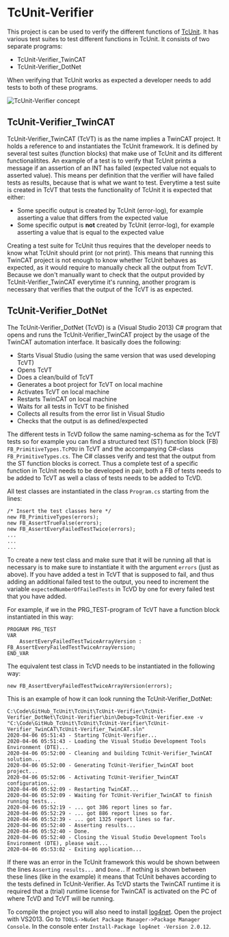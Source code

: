 # TcUnit-Verifier
This project is can be used to verify the different functions of
[TcUnit](https://www.github.com/tcunit/TcUnit). It has various test suites to
test different functions in TcUnit. It consists of two separate programs:
- TcUnit-Verifier_TwinCAT
- TcUnit-Verifier_DotNet

When verifying that TcUnit works as expected a developer needs to add tests to
both of these programs.

![TcUnit-Verifier concept](img/TcUnit-Verifier_Concept_1280.png)

## TcUnit-Verifier_TwinCAT
TcUnit-Verifier_TwinCAT (TcVT) is as the name implies a TwinCAT project.
It holds a reference to and instantiates the TcUnit framework. It is defined by
several test suites (function blocks) that make use of TcUnit and its different
functionalitites. An example of a test is to verify that TcUnit prints a message
if an assertion of an INT has failed (expected value not equals to
asserted value). This means per definition that the verifier will have failed
tests as results, because that is what we want to test. Everytime a test suite
is created in TcVT that tests the functionality of TcUnit it is expected
that either:
- Some specific output is created by TcUnit (error-log), for example asserting a
  value that differs from the expected value
- Some specific output is **not** created by TcUnit (error-log), for example
  asserting a value that is equal to the expected value

Creating a test suite for TcUnit thus requires that the developer needs to know
what TcUnit should print (or not print). This means that running this TwinCAT
project is not enough to know whether TcUnit behaves as expected, as it would
require to manually check all the output from TcVT. Because we don't manually
want to check that the output provided by TcUnit-Verifier_TwinCAT everytime it's
running, another program is necessary that verifies that the output of the TcVT
is as expected.

## TcUnit-Verifier_DotNet
The TcUnit-Verifier_DotNet (TcVD) is a (Visual Studio 2013) C# program that
opens and runs the TcUnit-Verifier_TwinCAT project by the usage of the TwinCAT
automation interface. It basically does the following:
- Starts Visual Studio (using the same version that was used developing TcVT)
- Opens TcVT
- Does a clean/build of TcVT
- Generates a boot project for TcVT on local machine
- Activates TcVT on local machine
- Restarts TwinCAT on local machine
- Waits for all tests in TcVT to be finished
- Collects all results from the error list in Visual Studio
- Checks that the output is as defined/expected

The different tests in TcVD follow the same naming-schema as for the TcVT tests
so for example you can find a structured text (ST) function block (FB)
`FB_PrimitiveTypes.TcPOU` in TcVT and the accompanying C#-class
`FB_PrimitiveTypes.cs`. The C# classes verify and test that the output from the
ST function blocks is correct. Thus a complete test of a specific function in
TcUnit needs to be developed in pair, both a FB of tests needs to be added to
TcVT as well a class of tests needs to be added to TcVD.

All test classes are instantiated in the class `Program.cs` starting from the
lines:
```
/* Insert the test classes here */
new FB_PrimitiveTypes(errors);
new FB_AssertTrueFalse(errors);
new FB_AssertEveryFailedTestTwice(errors);
...
...
...
```

To create a new test class and make sure that it will be running all that is
necessary is to make sure to instantiate it with the argument `errors`
(just as above). If you have added a test in TcVT that is supposed to fail, and
thus adding an additional failed test to the output, you need to increment the
variable `expectedNumberOfFailedTests` in TcVD by one for every failed test
that you have added. 

For example, if we in the PRG_TEST-program of TcVT have a function block
instantiated in this way:
```
PROGRAM PRG_TEST
VAR
    AssertEveryFailedTestTwiceArrayVersion : FB_AssertEveryFailedTestTwiceArrayVersion;
END_VAR
```
The equivalent test class in TcVD needs to be instantiated in the following way:
```
new FB_AssertEveryFailedTestTwiceArrayVersion(errors);
```

This is an example of how it can look running the TcUnit-Verifier_DotNet:

```
C:\Code\GitHub_TcUnit\TcUnit\TcUnit-Verifier\TcUnit-Verifier_DotNet\TcUnit-Verifier\bin\Debug>TcUnit-Verifier.exe -v "C:\Code\GitHub_TcUnit\TcUnit\TcUnit-Verifier\TcUnit-Verifier_TwinCAT\TcUnit-Verifier_TwinCAT.sln"
2020-04-06 05:51:43 - Starting TcUnit-Verifier...
2020-04-06 05:51:43 - Loading the Visual Studio Development Tools Environment (DTE)...
2020-04-06 05:52:00 - Cleaning and building TcUnit-Verifier_TwinCAT solution...
2020-04-06 05:52:00 - Generating TcUnit-Verifier_TwinCAT boot project...
2020-04-06 05:52:06 - Activating TcUnit-Verifier_TwinCAT configuration...
2020-04-06 05:52:09 - Restarting TwinCAT...
2020-04-06 05:52:09 - Waiting for TcUnit-Verifier_TwinCAT to finish running tests...
2020-04-06 05:52:19 - ... got 386 report lines so far.
2020-04-06 05:52:29 - ... got 886 report lines so far.
2020-04-06 05:52:39 - ... got 1325 report lines so far.
2020-04-06 05:52:40 - Asserting results...
2020-04-06 05:52:40 - Done.
2020-04-06 05:52:40 - Closing the Visual Studio Development Tools Environment (DTE), please wait...
2020-04-06 05:53:02 - Exiting application...
```
If there was an error in the TcUnit framework this would be shown between the
lines `Asserting results...` and `Done.`. If nothing is shown between these
lines (like in the example) it means that TcUnit behaves according to the tests
defined in TcUnit-Verifier. As TcVD starts the TwinCAT runtime it is required 
that a (trial) runtime license for TwinCAT is activated on the PC of where TcVD
and TcVT will be running.

To compile the project you will also need to install
[log4net](https://logging.apache.org/log4net/).
Open the project with VS2013. Go to
`TOOLS->NuGet Package Manager->Package Manager Console`.
In the console enter `Install-Package log4net -Version 2.0.12`.